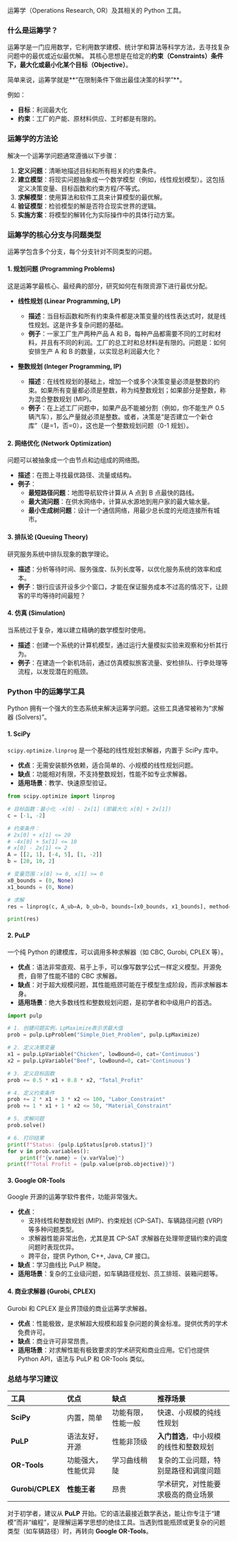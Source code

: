 运筹学（Operations Research, OR）及其相关的 Python 工具。

### 什么是运筹学？

运筹学是一门应用数学，它利用数学建模、统计学和算法等科学方法，去寻找复杂问题中的最优或近似最优解。
其核心思想是在给定的**约束（Constraints）**条件下，最大化或最小化某个**目标（Objective）**。

简单来说，运筹学就是**“在限制条件下做出最佳决策的科学”**。

例如：

- **目标**：利润最大化
- **约束**：工厂的产能、原材料供应、工时都是有限的。

### 运筹学的方法论

解决一个运筹学问题通常遵循以下步骤：

1.  **定义问题**：清晰地描述目标和所有相关的约束条件。
2.  **建立模型**：将现实问题抽象成一个数学模型（例如，线性规划模型）。这包括定义决策变量、目标函数和约束方程/不等式。
3.  **求解模型**：使用算法和软件工具来计算模型的最优解。
4.  **验证模型**：检验模型的解是否符合现实世界的逻辑。
5.  **实施方案**：将模型的解转化为实际操作中的具体行动方案。

### 运筹学的核心分支与问题类型

运筹学包含多个分支，每个分支针对不同类型的问题。

#### 1. 规划问题 (Programming Problems)

这是运筹学最核心、最经典的部分，研究如何在有限资源下进行最优分配。

- **线性规划 (Linear Programming, LP)**

  - **描述**：当目标函数和所有约束条件都是决策变量的线性表达式时，就是线性规划。这是许多复杂问题的基础。
  - **例子**：一家工厂生产两种产品 A 和 B，每种产品都需要不同的工时和材料，并且有不同的利润。工厂的总工时和总材料是有限的。问题是：如何安排生产 A 和 B 的数量，以实现总利润最大化？

- **整数规划 (Integer Programming, IP)**
  - **描述**：在线性规划的基础上，增加一个或多个决策变量必须是整数的约束。如果所有变量都必须是整数，称为纯整数规划；如果部分是整数，称为混合整数规划 (MIP)。
  - **例子**：在上述工厂问题中，如果产品不能被分割（例如，你不能生产 0.5 辆汽车），那么产量就必须是整数。或者，决策是“是否建立一个新仓库”（是=1，否=0），这也是一个整数规划问题（0-1 规划）。

#### 2. 网络优化 (Network Optimization)

问题可以被抽象成一个由节点和边组成的网络图。

- **描述**：在图上寻找最优路径、流量或结构。
- **例子**：
  - **最短路径问题**：地图导航软件计算从 A 点到 B 点最快的路线。
  - **最大流问题**：在供水网络中，计算从水源地到用户家的最大输水量。
  - **最小生成树问题**：设计一个通信网络，用最少总长度的光缆连接所有城市。

#### 3. 排队论 (Queuing Theory)

研究服务系统中排队现象的数学理论。

- **描述**：分析等待时间、服务强度、队列长度等，以优化服务系统的效率和成本。
- **例子**：银行应该开设多少个窗口，才能在保证服务成本不过高的情况下，让顾客的平均等待时间最短？

#### 4. 仿真 (Simulation)

当系统过于复杂，难以建立精确的数学模型时使用。

- **描述**：创建一个系统的计算机模型，通过运行大量模拟实验来观察和分析其行为。
- **例子**：在建造一个新机场前，通过仿真模拟旅客流量、安检排队、行李处理等流程，以发现潜在的瓶颈。

### Python 中的运筹学工具

Python 拥有一个强大的生态系统来解决运筹学问题。这些工具通常被称为“求解器 (Solvers)”。

#### 1. SciPy

`scipy.optimize.linprog` 是一个基础的线性规划求解器，内置于 SciPy 库中。

- **优点**：无需安装额外依赖，适合简单的、小规模的线性规划问题。
- **缺点**：功能相对有限，不支持整数规划，性能不如专业求解器。
- **适用场景**：教学、快速原型验证。

```python
from scipy.optimize import linprog

# 目标函数：最小化 -x[0] - 2x[1] (即最大化 x[0] + 2x[1])
c = [-1, -2]

# 约束条件：
# 2x[0] + x[1] <= 20
# -4x[0] + 5x[1] <= 10
# x[0] - 2x[1] <= 2
A = [[2, 1], [-4, 5], [1, -2]]
b = [20, 10, 2]

# 变量范围：x[0] >= 0, x[1] >= 0
x0_bounds = (0, None)
x1_bounds = (0, None)

# 求解
res = linprog(c, A_ub=A, b_ub=b, bounds=[x0_bounds, x1_bounds], method='highs')

print(res)
```

#### 2. PuLP

一个纯 Python 的建模库，可以调用多种求解器（如 CBC, Gurobi, CPLEX 等）。

- **优点**：语法非常直观、易于上手，可以像写数学公式一样定义模型。开源免费，自带了性能不错的 CBC 求解器。
- **缺点**：对于超大规模问题，其性能瓶颈可能在于模型生成阶段，而非求解器本身。
- **适用场景**：绝大多数线性和整数规划问题，是初学者和中级用户的首选。

```python
import pulp

# 1. 创建问题实例，LpMaximize表示求最大值
prob = pulp.LpProblem("Simple_Diet_Problem", pulp.LpMaximize)

# 2. 定义决策变量
x1 = pulp.LpVariable("Chicken", lowBound=0, cat='Continuous')
x2 = pulp.LpVariable("Beef", lowBound=0, cat='Continuous')

# 3. 定义目标函数
prob += 0.5 * x1 + 0.8 * x2, "Total_Profit"

# 4. 定义约束条件
prob += 2 * x1 + 3 * x2 <= 100, "Labor_Constraint"
prob += 1 * x1 + 1 * x2 <= 50, "Material_Constraint"

# 5. 求解问题
prob.solve()

# 6. 打印结果
print(f"Status: {pulp.LpStatus[prob.status]}")
for v in prob.variables():
    print(f"{v.name} = {v.varValue}")
print(f"Total Profit = {pulp.value(prob.objective)}")
```

#### 3. Google OR-Tools

Google 开源的运筹学软件套件，功能非常强大。

- **优点**：
  - 支持线性和整数规划 (MIP)、约束规划 (CP-SAT)、车辆路径问题 (VRP) 等多种问题类型。
  - 求解器性能非常出色，尤其是其 CP-SAT 求解器在处理带逻辑约束的调度问题时表现优异。
  - 跨平台，提供 Python, C++, Java, C# 接口。
- **缺点**：学习曲线比 PuLP 稍陡。
- **适用场景**：复杂的工业级问题，如车辆路径规划、员工排班、装箱问题等。

#### 4. 商业求解器 (Gurobi, CPLEX)

Gurobi 和 CPLEX 是业界顶级的商业运筹学求解器。

- **优点**：性能极致，是求解超大规模和超复杂问题的黄金标准。提供优秀的学术免费许可。
- **缺点**：商业许可非常昂贵。
- **适用场景**：对求解性能有极致要求的学术研究和商业应用。它们也提供 Python API，语法与 PuLP 和 OR-Tools 类似。

### 总结与学习建议

| 工具             | 优点               | 缺点               | 推荐场景                               |
| :--------------- | :----------------- | :----------------- | :------------------------------------- |
| **SciPy**        | 内置，简单         | 功能有限，性能一般 | 快速、小规模的纯线性规划               |
| **PuLP**         | 语法友好，开源     | 性能非顶级         | **入门首选**，中小规模的线性和整数规划 |
| **OR-Tools**     | 功能强大，性能优异 | 学习曲线稍陡       | 复杂的工业问题，特别是路径和调度问题   |
| **Gurobi/CPLEX** | **性能王者**       | 昂贵               | 学术研究，对性能要求极高的商业场景     |

对于初学者，建议从 **PuLP** 开始。它的语法最接近数学表达，能让你专注于“建模”而非“编程”，是理解运筹学思想的绝佳工具。当遇到性能瓶颈或更复杂的问题类型（如车辆路径）时，再转向 **Google OR-Tools**。

